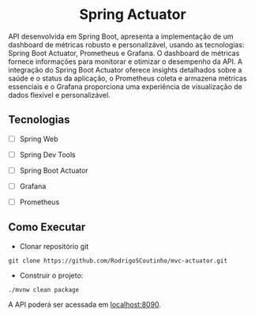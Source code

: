 <h1 align="center">
  Spring Actuator
</h1>


API desenvolvida em Spring Boot, apresenta a implementação de um dashboard de métricas robusto e personalizável, usando as tecnologias: Spring Boot Actuator, Prometheus e Grafana. O dashboard de métricas fornece informações para monitorar e otimizar o desempenho da API. A integração do Spring Boot Actuator oferece insights detalhados sobre a saúde e o status da aplicação, o Prometheus coleta e armazena métricas essenciais e o Grafana proporciona uma experiência de visualização de dados flexível e personalizável.

## Tecnologias

- [  ] Spring Web 
- [  ] Spring Dev Tools
- [  ] Spring Boot Actuator
- [  ] Grafana
- [  ] Prometheus


## Como Executar

- Clonar repositório git
```
git clone https://github.com/RodrigoSCoutinho/mvc-actuator.git
```
- Construir o projeto:
```
./mvnw clean package
```


A API poderá ser acessada em [localhost:8090](http://localhost:8090).
